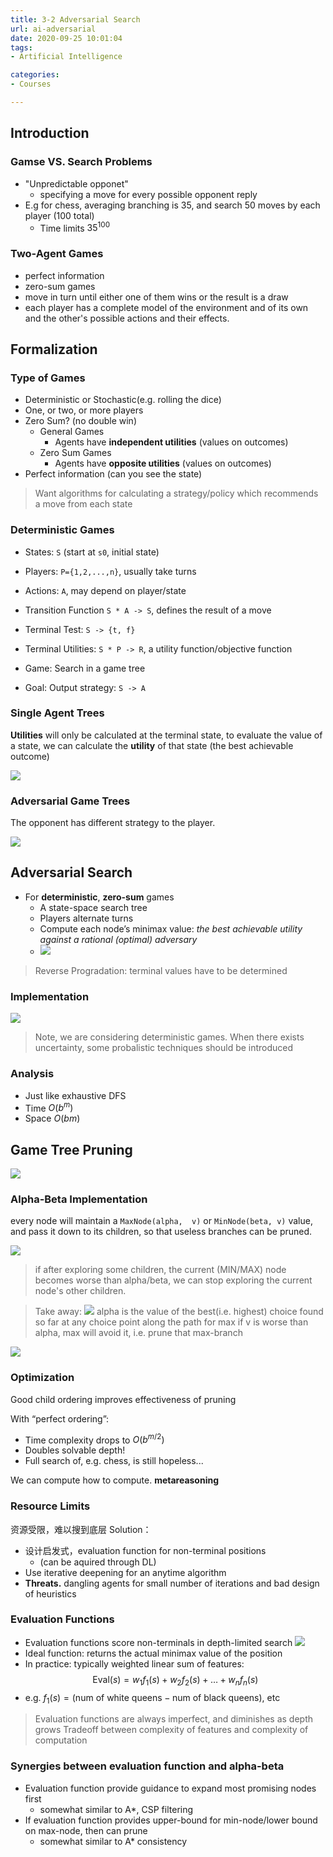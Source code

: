 ```yaml
---
title: 3-2 Adversarial Search
url: ai-adversarial
date: 2020-09-25 10:01:04
tags: 
- Artificial Intelligence

categories: 
- Courses

---
```


<!--more-->



## Introduction

### Gamse VS. Search Problems
- "Unpredictable opponet"
  - specifying a move for every possible opponent reply
- E.g for chess, averaging branching is 35, and search 50 moves by each player (100 total)
  - Time limits $35^{100}$

### Two-Agent Games
- perfect information
- zero-sum games
- move in turn until either one of them wins or the result is a draw
- each player has a complete model of the environment and of its own and the other's possible actions and their effects.

## Formalization

### Type of Games
- Deterministic or Stochastic(e.g. rolling the dice)
- One, or two, or more players
- Zero Sum? (no double win)
  - General Games
    - Agents have **independent utilities** (values on outcomes)
  - Zero Sum Games
    - Agents have **opposite utilities** (values on outcomes)
- Perfect information (can you see the state)

> Want algorithms for calculating a strategy/policy which recommends a move from each state


### Deterministic Games

- States: `S` (start at `s0`, initial state)
- Players: `P={1,2,...,n}`, usually take turns
- Actions: `A`, may depend on player/state
- Transition Function `S * A -> S`, defines the result of a move
- Terminal Test: `S -> {t, f}`
- Terminal Utilities: `S * P -> R`, a utility function/objective function
- Game: Search in a game tree

- Goal: Output strategy: `S -> A`


### Single Agent Trees

**Utilities** will only be calculated at the terminal state, to evaluate the value of a state, we can calculate the **utility** of that state (the best achievable outcome)

![](./img/09-25-10-36-53.png)

### Adversarial Game Trees

The opponent has different strategy to the player.

![](./img/09-25-10-38-31.png)

## Adversarial Search

- For **deterministic**, **zero-sum** games
  - A state-space search tree 
  - Players alternate turns
  - Compute each node’s minimax value: *the best achievable utility against a rational (optimal) adversary*
  - ![](./img/09-25-10-57-30.png)

> Reverse Progradation: terminal values have to be determined

### Implementation

![](./img/09-25-10-59-09.png)

> Note, we are considering deterministic games. When there exists uncertainty, some probalistic techniques should be introduced

### Analysis
- Just like exhaustive DFS
- Time $O(b^m)$
- Space $O(bm)$

## Game Tree Pruning

![](./img/09-25-11-20-25.png)

### Alpha-Beta Implementation

every node will maintain a `MaxNode(alpha,  v)` or `MinNode(beta, v)` value, and pass it down to its children, so that useless branches can be pruned.

![](./img/09-25-11-25-52.png)

> if after exploring some children, the current (MIN/MAX) node becomes worse than alpha/beta, we can stop exploring the current node's other children.

> Take away:
> ![](./img/09-25-11-29-41.png)
> alpha is the value of the best(i.e. highest) choice found so far at any choice point along the path for max
> if v is worse than alpha, max will avoid it, i.e. prune that max-branch


![](./img/09-29-14-14-06.png)

### Optimization

Good child ordering improves effectiveness of pruning

With “perfect ordering”:
- Time complexity drops to $O(b^{m/2})$
- Doubles solvable depth!
- Full search of, e.g. chess, is still hopeless...

We can compute how to compute. **metareasoning**


### Resource Limits

资源受限，难以搜到底层
Solution：
- 设计启发式，evaluation function for non-terminal positions 
  - (can be aquired through DL)
- Use iterative deepening for an anytime algorithm
- **Threats.** dangling agents for small number of iterations and bad design of heuristics

### Evaluation Functions

- Evaluation functions score non-terminals in depth-limited search
  ![](./img/09-29-14-21-18.png)
- Ideal function: returns the actual minimax value of the position 
- In practice: typically weighted linear sum of features:
  $$
  \mathrm{Eval}(s)=w_{1} f_{1}(s)+w_{2} f_{2}(s)+\ldots+w_{n} f_{n}(s)
  $$
- e.g. $f_1(s)=(\text{num of white queens} - \text{num of black queens})$, etc

> Evaluation functions are always imperfect, and diminishes as depth grows
> Tradeoff between complexity of features and complexity of computation

### Synergies between evaluation function and alpha-beta
- Evaluation function provide guidance to expand most promising nodes first
  - somewhat similar to A*, CSP filtering
- If evaluation function provides upper-bound for min-node/lower bound on max-node, then can prune
  - somewhat similar to A* consistency





